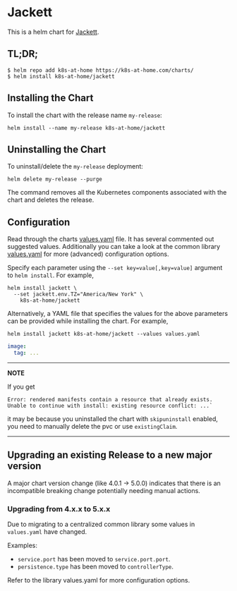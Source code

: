 # Jackett

This is a helm chart for [Jackett](https://github.com/Jackett/Jackett).

## TL;DR;

```shell
$ helm repo add k8s-at-home https://k8s-at-home.com/charts/
$ helm install k8s-at-home/jackett
```

## Installing the Chart

To install the chart with the release name `my-release`:

```console
helm install --name my-release k8s-at-home/jackett
```

## Uninstalling the Chart

To uninstall/delete the `my-release` deployment:

```console
helm delete my-release --purge
```

The command removes all the Kubernetes components associated with the chart and deletes the release.

## Configuration
Read through the charts [values.yaml](https://github.com/k8s-at-home/charts/blob/master/charts/jackett/values.yaml)
file. It has several commented out suggested values.
Additionally you can take a look at the common library [values.yaml](https://github.com/k8s-at-home/charts/blob/master/charts/common/values.yaml) for more (advanced) configuration options.

Specify each parameter using the `--set key=value[,key=value]` argument to `helm install`. For example,
```console
helm install jackett \
  --set jackett.env.TZ="America/New York" \
    k8s-at-home/jackett
```
Alternatively, a YAML file that specifies the values for the above parameters can be provided while installing the
chart. For example,
```console
helm install jackett k8s-at-home/jackett --values values.yaml 
```

```yaml
image:
  tag: ...
```

---
**NOTE**

If you get
```console
Error: rendered manifests contain a resource that already exists. Unable to continue with install: existing resource conflict: ...`
```
it may be because you uninstalled the chart with `skipuninstall` enabled, you need to manually delete the pvc or use `existingClaim`.

---

## Upgrading an existing Release to a new major version

A major chart version change (like 4.0.1 -> 5.0.0) indicates that there is an incompatible breaking change potentially needing manual actions.

### Upgrading from 4.x.x to 5.x.x

Due to migrating to a centralized common library some values in `values.yaml` have changed.

Examples:

* `service.port` has been moved to `service.port.port`.
* `persistence.type` has been moved to `controllerType`.

Refer to the library values.yaml for more configuration options.
